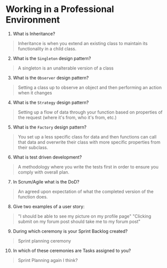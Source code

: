 # Working in a Professional Environment
01. What is Inheritance?

> Inheritance is when you extend an existing class to maintain its functionality in a child class.

02. What is the `Singleton` design pattern?

> A singleton is an unalterable version of a class

03. What is the `Observer` design pattern?

> Setting a class up to observe an object and then performing an action when it changes

04. What is the `Strategy` design pattern?

> Setting up a flow of data through your function based on properties of the request (where it's from, who it's from, etc.)

05. What is the `Factory` design pattern?

> You set up a less specific class for data and then functions can call that data and overwrite their class with more specific properties from their subclass.

06. What is test driven development?

> A methodology where you write the tests first in order to ensure you comply with overall plan.

07. In Scrum/Agile what is the DoD?

> An agreed upon expectation of what the completed version of the function does.

08. Give two examples of a user story:

> "I should be able to see my picture on my profile page"
  "Clicking submit on my forum post should take me to my forum post"

09. During which ceremony is your Sprint Backlog created?

> Sprint planning ceremony

10. In which of these ceremonies are Tasks assigned to you?

> Sprint Planning again I think?
